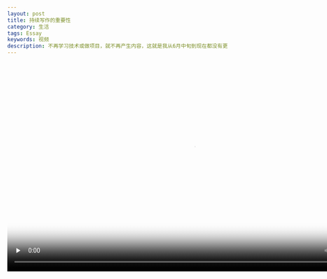 ```yaml
---
layout: post
title: 持续写作的重要性
category: 生活
tags: Essay
keywords: 视频
description: 不再学习技术或做项目，就不再产生内容，这就是我从6月中旬到现在都没有更新的原因
---
```


<video id="video" width="854" height="480" controls=""  preload="none" poster="http://media.w3.org/2010/05/sintel/poster.png">
      <source id="mp4" src="https://download.fangcloud.cn/download/4b9dae040eba4cea832800c5cf7ddbd2/f953b1f1694a72075cdaa6afae8133a9eb9d0e83ea485c1488e556d8df4e0b7f/VID_20171217_190957.mp4" type="video/mp4">
      <p>Your user agent does not support the HTML5 Video element.</p>
</video>